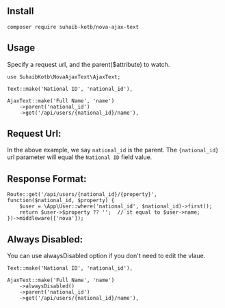 ## Install
```
composer require suhaib-kotb/nova-ajax-text
```

## Usage
Specify a request url, and the parent($attribute) to watch.

``` 
use SuhaibKotb\NovaAjaxText\AjaxText;
```

```
Text::make('National ID', 'national_id'),

AjaxText::make('Full Name', 'name')
    ->parent('national_id')
    ->get('/api/users/{national_id}/name'),
```
## Request Url:
In the above example, we say `national_id` is the parent.
The `{national_id}` url parameter will equal the `National ID` field value.

## Response Format:
```
Route::get('/api/users/{national_id}/{property}', function($national_id, $property) {
    $user = \App\User::where('national_id', $national_id)->first();
    return $user->$property ?? '';  // it equal to $user->name;
})->middleware(['nova']);
```

## Always Disabled:
You can use alwaysDisabled option if you don't need to edit the vlaue.
```
Text::make('National ID', 'national_id'),

AjaxText::make('Full Name', 'name')
    ->alwaysDisabled()
    ->parent('national_id')
    ->get('/api/users/{national_id}/name'),
```
